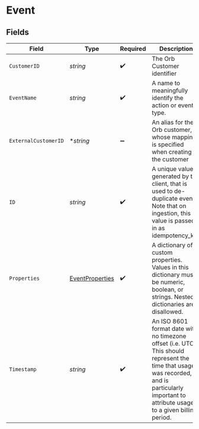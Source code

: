 # Event


## Fields

| Field                                                                                                                                                                                           | Type                                                                                                                                                                                            | Required                                                                                                                                                                                        | Description                                                                                                                                                                                     |
| ----------------------------------------------------------------------------------------------------------------------------------------------------------------------------------------------- | ----------------------------------------------------------------------------------------------------------------------------------------------------------------------------------------------- | ----------------------------------------------------------------------------------------------------------------------------------------------------------------------------------------------- | ----------------------------------------------------------------------------------------------------------------------------------------------------------------------------------------------- |
| `CustomerID`                                                                                                                                                                                    | *string*                                                                                                                                                                                        | :heavy_check_mark:                                                                                                                                                                              | The Orb Customer identifier                                                                                                                                                                     |
| `EventName`                                                                                                                                                                                     | *string*                                                                                                                                                                                        | :heavy_check_mark:                                                                                                                                                                              | A name to meaningfully identify the action or event type.                                                                                                                                       |
| `ExternalCustomerID`                                                                                                                                                                            | **string*                                                                                                                                                                                       | :heavy_minus_sign:                                                                                                                                                                              | An alias for the Orb customer, whose mapping is specified when creating the customer                                                                                                            |
| `ID`                                                                                                                                                                                            | *string*                                                                                                                                                                                        | :heavy_check_mark:                                                                                                                                                                              | A unique value, generated by the client, that is used to de-duplicate events. Note that on ingestion, this value is passed in as idempotency_key                                                |
| `Properties`                                                                                                                                                                                    | [EventProperties](../../models/shared/eventproperties.md)                                                                                                                                       | :heavy_check_mark:                                                                                                                                                                              | A dictionary of custom properties. Values in this dictionary must be numeric, boolean, or strings. Nested dictionaries are disallowed.                                                          |
| `Timestamp`                                                                                                                                                                                     | *string*                                                                                                                                                                                        | :heavy_check_mark:                                                                                                                                                                              | An ISO 8601 format date with no timezone offset (i.e. UTC). This should represent the time that usage was recorded, and is particularly important to attribute usage to a given billing period. |